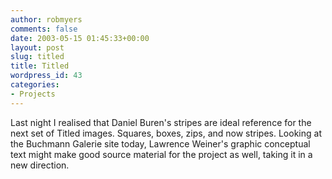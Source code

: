 ```yaml
---
author: robmyers
comments: false
date: 2003-05-15 01:45:33+00:00
layout: post
slug: titled
title: Titled
wordpress_id: 43
categories:
- Projects
---
```


Last night I realised that Daniel Buren's stripes are ideal reference for the next set of Titled images. Squares, boxes, zips, and now stripes. Looking at the Buchmann Galerie site today, Lawrence Weiner's graphic conceptual text might make good source material for the project as well, taking it in a new direction.



